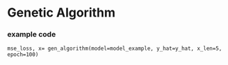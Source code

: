 # Genetic Algorithm

### example code
<pre><code>mse_loss, x= gen_algorithm(model=model_example, y_hat=y_hat, x_len=5, epoch=100)</code></pre>
